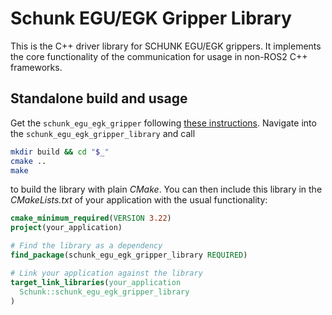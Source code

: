 # Schunk EGU/EGK Gripper Library

This is the C++ driver library for SCHUNK EGU/EGK grippers.
It implements the core functionality of the communication for usage in non-ROS2 C++ frameworks.

## Standalone build and usage

Get the `schunk_egu_egk_gripper` following [these instructions](../README.md#build-and-install).
Navigate into the `schunk_egu_egk_gripper_library` and call

```bash
mkdir build && cd "$_"
cmake ..
make
```
to build the library with plain *CMake*.
You can then include this library in the *CMakeLists.txt* of your application with the usual functionality:
```cmake
cmake_minimum_required(VERSION 3.22)
project(your_application)

# Find the library as a dependency
find_package(schunk_egu_egk_gripper_library REQUIRED)

# Link your application against the library
target_link_libraries(your_application
  Schunk::schunk_egu_egk_gripper_library
)

```

